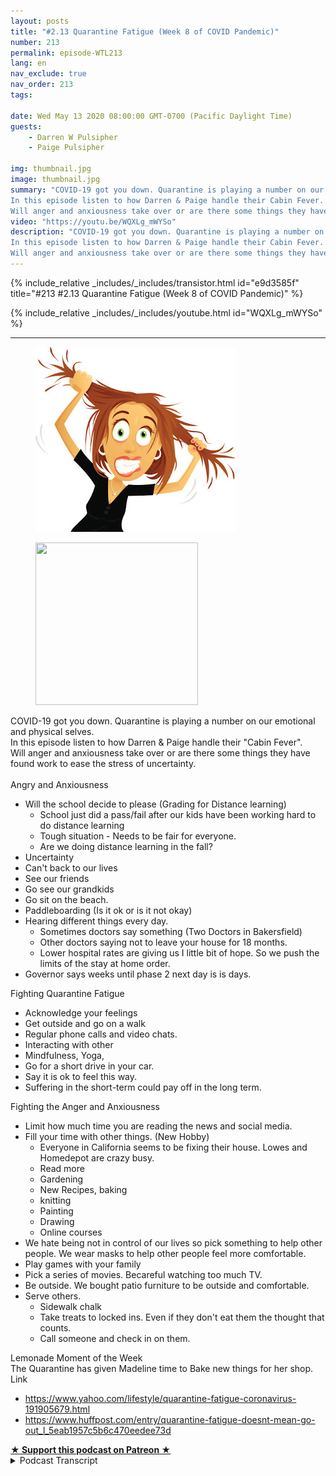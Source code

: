 ```yaml
---
layout: posts
title: "#2.13 Quarantine Fatigue (Week 8 of COVID Pandemic)"
number: 213
permalink: episode-WTL213
lang: en
nav_exclude: true
nav_order: 213
tags:

date: Wed May 13 2020 08:00:00 GMT-0700 (Pacific Daylight Time)
guests:
    - Darren W Pulsipher
    - Paige Pulsipher

img: thumbnail.jpg
image: thumbnail.jpg
summary: "COVID-19 got you down. Quarantine is playing a number on our emotional and physical selves.
In this episode listen to how Darren & Paige handle their Cabin Fever.
Will anger and anxiousness take over or are there some things they have found work to ease the stress of uncertainty."
video: "https://youtu.be/WQXLg_mWYSo"
description: "COVID-19 got you down. Quarantine is playing a number on our emotional and physical selves.
In this episode listen to how Darren & Paige handle their Cabin Fever.
Will anger and anxiousness take over or are there some things they have found work to ease the stress of uncertainty."
---
```


<div>
{% include_relative _includes/_includes/transistor.html id="e9d3585f" title="#213 #2.13 Quarantine Fatigue (Week 8 of COVID Pandemic)" %}

{% include_relative _includes/_includes/youtube.html id="WQXLg_mWYSo" %}
</div>

---

<html><head></head><body><div><figure data-trix-attachment="{&quot;contentType&quot;:&quot;image&quot;,&quot;height&quot;:296,&quot;url&quot;:&quot;https://lh6.googleusercontent.com/proxy/NO7XE1_h4QeuyalBZ1wVK7_lWCZDAT0MivLD8Y-sMrEpBQDXrWSyeKfkQtCv9hnsS7_KTqmxlI8qAnuAdr1V0pL46AI=w320-h296&quot;,&quot;width&quot;:320}" data-trix-content-type="image" class="attachment attachment--preview"><img src="./image0" width="320" height="296"><figcaption class="attachment__caption"></figcaption></figure></div><div><figure data-trix-attachment="{&quot;contentType&quot;:&quot;image&quot;,&quot;url&quot;:&quot;https://i.ya-webdesign.com/images/pictures-clipart-person.jpg&quot;}" data-trix-content-type="image" class="attachment attachment--preview"><img src="./image1.jpg" width="260" height="260"><figcaption class="attachment__caption"></figcaption></figure></div><div>COVID-19 got you down. Quarantine is playing a number on our emotional and physical selves.</div><div>In this episode listen to how Darren &amp; Paige handle their "Cabin Fever".</div><div>Will anger and anxiousness take over or are there some things they have found work to ease the stress of uncertainty.</div><div><br></div><div>Angry and Anxiousness</div><ul><li>Will the school decide to please (Grading for Distance learning)<ul><li>School just did a pass/fail after our kids have been working hard to do distance learning</li><li>Tough situation - Needs to be fair for everyone.</li><li>Are we doing distance learning in the fall?</li></ul></li><li>Uncertainty</li><li>Can't back to our lives</li><li>See our friends</li><li>Go see our grandkids</li><li>Go sit on the beach.</li><li>Paddleboarding (Is it ok or is it not okay)</li><li>Hearing different things every day.<ul><li>Sometimes doctors say something (Two Doctors in Bakersfield)</li><li>Other doctors saying not to leave your house for 18 months.&nbsp;</li><li>Lower hospital rates are giving us I little bit of hope. So we push the limits of the stay at home order.</li></ul></li><li>Governor says weeks until phase 2 next day is is days.</li></ul><div>Fighting Quarantine Fatigue</div><ul><li>Acknowledge your feelings</li><li>Get outside and go on a walk</li><li>Regular phone calls and video chats.</li><li>Interacting with other</li><li>Mindfulness, Yoga,</li><li>Go for a short drive in your car.</li><li>Say it is ok to feel this way.</li><li>Suffering in the short-term could pay off in the long term.</li></ul><div>Fighting the Anger and Anxiousness</div><ul><li>Limit how much time you are reading the news and social media.</li><li>Fill your time with other things. (New Hobby)<ul><li>Everyone in California seems to be fixing their house. Lowes and Homedepot are crazy busy.</li><li>Read more</li><li>Gardening</li><li>New Recipes, baking</li><li>knitting</li><li>Painting</li><li>Drawing</li><li>Online courses</li></ul></li><li>We hate being not in control of our lives so pick something to help other people. We wear masks to help other people feel more comfortable.</li><li>Play games with your family</li><li>Pick a series of movies. Becareful watching too much TV.&nbsp;</li><li>Be outside. We bought patio furniture to be outside and comfortable.</li><li>Serve others.&nbsp;<ul><li>Sidewalk chalk</li><li>Take treats to locked ins. Even if they don't eat them the thought that counts.</li><li>Call someone and check in on them.</li></ul></li></ul><div>Lemonade Moment of the Week</div><div>The Quarantine has given Madeline time to Bake new things for her shop.</div><div>Link</div><ul><li><a href="https://www.blogger.com/blog/post/edit/8538474243707422219/9181489770217416145#">https://www.yahoo.com/lifestyle/quarantine-fatigue-coronavirus-191905679.html</a></li><li><a href="https://www.blogger.com/blog/post/edit/8538474243707422219/9181489770217416145#">https://www.huffpost.com/entry/quarantine-fatigue-doesnt-mean-go-out_l_5eab1957c5b6c470eedee73d</a></li></ul>
<strong>
  <a href="https://www.patreon.com/wheresthelemonade" target="_donate" rel="payment" title="★ Support this podcast on Patreon ★">★ Support this podcast on Patreon ★</a>
</strong></body></html>

<details>
<summary> Podcast Transcript </summary>

<p></p>

</details>
